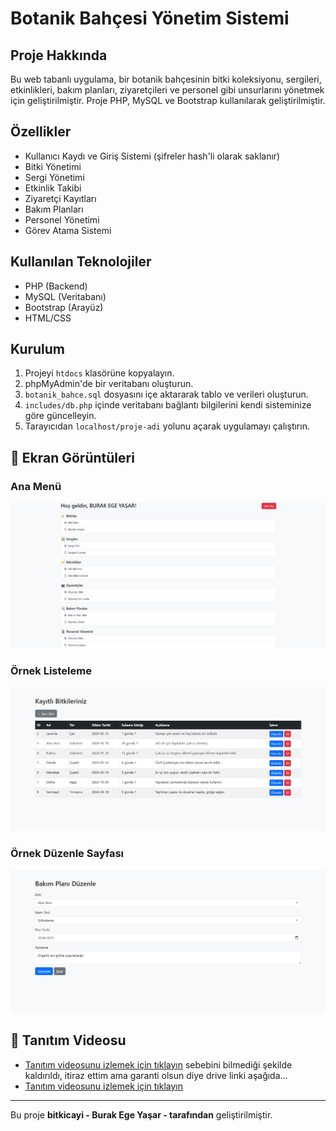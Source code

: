 # Botanik Bahçesi Yönetim Sistemi

## Proje Hakkında

Bu web tabanlı uygulama, bir botanik bahçesinin bitki koleksiyonu, sergileri, etkinlikleri, bakım planları, ziyaretçileri ve personel gibi unsurlarını yönetmek için geliştirilmiştir. Proje PHP, MySQL ve Bootstrap kullanılarak geliştirilmiştir.

## Özellikler

- Kullanıcı Kaydı ve Giriş Sistemi (şifreler hash'li olarak saklanır)
- Bitki Yönetimi
- Sergi Yönetimi
- Etkinlik Takibi
- Ziyaretçi Kayıtları
- Bakım Planları
- Personel Yönetimi
- Görev Atama Sistemi

## Kullanılan Teknolojiler

- PHP (Backend)
- MySQL (Veritabanı)
- Bootstrap (Arayüz)
- HTML/CSS

## Kurulum

1. Projeyi `htdocs` klasörüne kopyalayın.
2. phpMyAdmin'de bir veritabanı oluşturun.
3. `botanik_bahce.sql` dosyasını içe aktararak tablo ve verileri oluşturun.
4. `includes/db.php` içinde veritabanı bağlantı bilgilerini kendi sisteminize göre güncelleyin.
5. Tarayıcıdan `localhost/proje-adi` yolunu açarak uygulamayı çalıştırın.

## 📸 Ekran Görüntüleri

### Ana Menü
![Ana Panel](screenshots/ss1.png)

### Örnek Listeleme
![Bitki Listeleme](screenshots/ss2.png)

### Örnek Düzenle Sayfası
![Etkinlik Ekleme](screenshots/ss3.png)

## 🎥 Tanıtım Videosu

- [Tanıtım videosunu izlemek için tıklayın](https://www.youtube.com/watch?v=vKYwfDh2igc) sebebini bilmediği şekilde kaldırıldı, itiraz ettim ama garanti olsun diye drive linki aşağıda...
- [Tanıtım videosunu izlemek için tıklayın](https://drive.google.com/file/d/1xARC37sqZrY59PsLQEKlWNaIuucZYDil/view?usp=sharing)


---

Bu proje **bitkicayi - Burak Ege Yaşar - tarafından** geliştirilmiştir.
